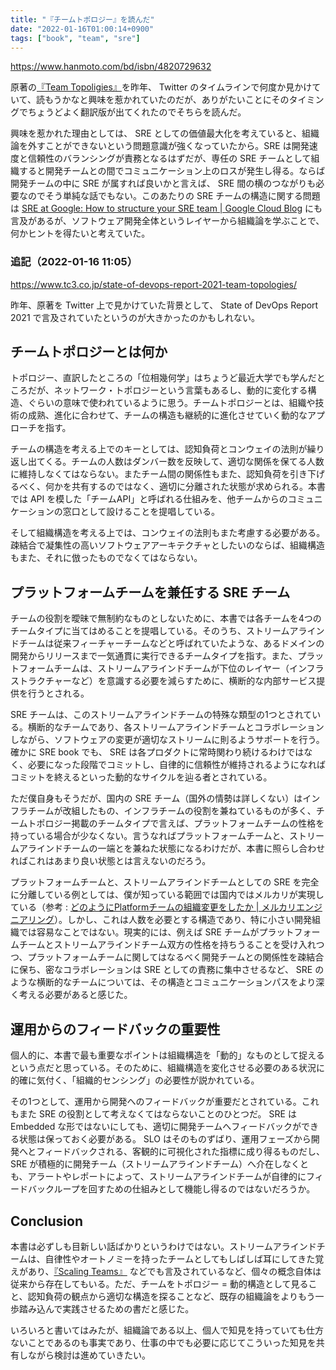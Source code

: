 ```yaml
---
title: "『チームトポロジー』を読んだ"
date: "2022-01-16T01:00:14+0900"
tags: ["book", "team", "sre"]
---
```


https://www.hanmoto.com/bd/isbn/4820729632

原著の[『Team Topoligies』](https://www.amazon.co.jp/dp/1942788819)を昨年、 Twitter のタイムラインで何度か見かけていて、読もうかなと興味を惹かれていたのだが、ありがたいことにそのタイミングでちょうどよく翻訳版が出てくれたのでそちらを読んだ。

興味を惹かれた理由としては、 SRE としての価値最大化を考えていると、組織論を外すことができないという問題意識が強くなっていたから。SRE は開発速度と信頼性のバランシングが責務となるはずだが、専任の SRE チームとして組織すると開発チームとの間でコミュニケーション上のロスが発生し得る。ならば開発チームの中に SRE が属すれば良いかと言えば、 SRE 間の横のつながりも必要なのでそう単純な話でもない。このあたりの SRE チームの構造に関する問題は [SRE at Google: How to structure your SRE team | Google Cloud Blog](https://cloud.google.com/blog/products/devops-sre/how-sre-teams-are-organized-and-how-to-get-started) にも言及があるが、ソフトウェア開発全体というレイヤーから組織論を学ぶことで、何かヒントを得たいと考えていた。

### 追記（2022-01-16 11:05）

https://www.tc3.co.jp/state-of-devops-report-2021-team-topologies/

昨年、原著を Twitter 上で見かけていた背景として、 State of DevOps Report 2021 で言及されていたというのが大きかったのかもしれない。

## チームトポロジーとは何か

トポロジー、直訳したところの「位相幾何学」はちょうど最近大学でも学んだところだが、ネットワーク・トポロジーという言葉もあるし、動的に変化する構造、ぐらいの意味で使われているように思う。チームトポロジーとは、組織や技術の成熟、進化に合わせて、チームの構造も継続的に進化させていく動的なアプローチを指す。

チームの構造を考える上でのキーとしては、認知負荷とコンウェイの法則が繰り返し出てくる。チームの人数はダンバー数を反映して、適切な関係を保てる人数に維持しなくてはならない。またチーム間の関係性もまた、認知負荷を引き下げるべく、何かを共有するのではなく、適切に分離された状態が求められる。本書では API を模した「チームAPI」と呼ばれる仕組みを、他チームからのコミュニケーションの窓口として設けることを提唱している。

そして組織構造を考える上では、コンウェイの法則もまた考慮する必要がある。疎結合で凝集性の高いソフトウェアアーキテクチャとしたいのならば、組織構造もまた、それに倣ったものでなくてはならない。

## プラットフォームチームを兼任する SRE チーム

チームの役割を曖昧で無制約なものとしないために、本書では各チームを4つのチームタイプに当てはめることを提唱している。そのうち、ストリームアラインドチームは従来フィーチャーチームなどと呼ばれていたような、あるドメインの開発からリリースまで一気通貫に実行できるチームタイプを指す。また、プラットフォームチームは、ストリームアラインドチームが下位のレイヤー（インフラストラクチャーなど）を意識する必要を減らすために、横断的な内部サービス提供を行うとされる。

SRE チームは、このストリームアラインドチームの特殊な類型の1つとされている。横断的なチームであり、各ストリームアラインドチームとコラボレーションしながら、ソフトウェアの変更が適切なストリームに則るようサポートを行う。確かに SRE book でも、 SRE は各プロダクトに常時関わり続けるわけではなく、必要になった段階でコミットし、自律的に信頼性が維持されるようになればコミットを終えるといった動的なサイクルを辿る者とされている。

ただ僕自身もそうだが、国内の SRE チーム（国外の情勢は詳しくない）はインフラチームが改組したもの、インフラチームの役割を兼ねているものが多く、チームトポロジー掲載のチームタイプで言えば、プラットフォームチームの性格を持っている場合が少なくない。言うなればプラットフォームチームと、ストリームアラインドチームの一端とを兼ねた状態になるわけだが、本書に照らし合わせればこれはあまり良い状態とは言えないのだろう。

プラットフォームチームと、ストリームアラインドチームとしての SRE を完全に分離している例としては、僕が知っている範囲では国内ではメルカリが実現している（参考 : [どのようにPlatformチームの組織変更をしたか | メルカリエンジニアリング](https://engineering.mercari.com/blog/entry/2020-07-16-083548/)）。しかし、これは人数を必要とする構造であり、特に小さい開発組織では容易なことではない。現実的には、例えば SRE チームがプラットフォームチームとストリームアラインドチーム双方の性格を持ちうることを受け入れつつ、プラットフォームチームに関してはなるべく開発チームとの関係性を疎結合に保ち、密なコラボレーションは SRE としての責務に集中させるなど、 SRE のような横断的なチームについては、その構造とコミュニケーションパスをより深く考える必要があると感じた。

## 運用からのフィードバックの重要性

個人的に、本書で最も重要なポイントは組織構造を「動的」なものとして捉えるという点だと思っている。そのために、組織構造を変化させる必要のある状況に的確に気付く、「組織的センシング」の必要性が説かれている。

その1つとして、運用から開発へのフィードバックが重要だとされている。これもまた SRE の役割として考えなくてはならないことのひとつだ。 SRE は Embedded な形ではないにしても、適切に開発チームへフィードバックができる状態は保っておく必要がある。 SLO はそのものずばり、運用フェーズから開発へとフィードバックされる、客観的に可視化された指標に成り得るものだし、 SRE が積極的に開発チーム（ストリームアラインドチーム）へ介在しなくとも、アラートやレポートによって、ストリームアラインドチームが自律的にフィードバックループを回すための仕組みとして機能し得るのではないだろうか。

## Conclusion

本書は必ずしも目新しい話ばかりというわけではない。ストリームアラインドチームは、自律性やオートノミーを持ったチームとしてもしばしば耳にしてきた覚えがあり、[『Scaling Teams』](https://www.hanmoto.com/bd/isbn/4839970459) などでも言及されているなど、個々の概念自体は従来から存在してもいる。ただ、チームをトポロジー = 動的構造として見ること、認知負荷の観点から適切な構造を探ることなど、既存の組織論をよりもう一歩踏み込んで実践させるための書だと感じた。

いろいろと書いてはみたが、組織論である以上、個人で知見を持っていても仕方ないことであるのも事実であり、仕事の中でも必要に応じてこういった知見を共有しながら検討は進めていきたい。
